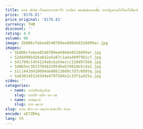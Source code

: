 ```yaml
---
title: สวน ฟาร์ม เรือนกระจกชาวไร่ ระเบียง คอลัมน์หลายชั้น การปลูกแบบไฮโดรโปนิกส์
price: '8176.81'
price_original: '8176.81'
currency: THB
discount: ''
rating: 4.5
volume: 96
image: Sb806cfebee8540709ee680de9316099ar.jpg
images:
  - Sb806cfebee8540709ee680de9316099ar.jpg
  - S2dd496bd26a642a5a87c1a4a499f9b1cf.jpg
  - S41799c1454124e8cba54eccc110d97566.jpg
  - Sd0b5ec3623704b32954beb76010e5c4aI.jpg
  - S1c1443d410604de88613669c7d7c0895q.jpg
  - Sa6301491243d4e4797584e1c33f1a425u.jpg
video: ''
categories:
  - name: การปรับปรุงบ้าน
    slug: การปร-บปร-งบ-าน
  - name: ฮาร์ดแวร์
    slug: ฮาร-ดแวร
slug: สวน-ฟาร-เร-อนกระจกชาวไร-ระเบ
encode: oE7ZDkq
lang: th
---
```

  